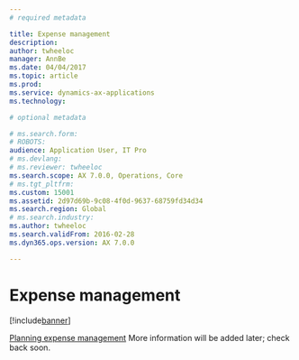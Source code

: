 ```yaml
---
# required metadata

title: Expense management
description: 
author: twheeloc
manager: AnnBe
ms.date: 04/04/2017
ms.topic: article
ms.prod: 
ms.service: dynamics-ax-applications
ms.technology: 

# optional metadata

# ms.search.form: 
# ROBOTS: 
audience: Application User, IT Pro
# ms.devlang: 
# ms.reviewer: twheeloc
ms.search.scope: AX 7.0.0, Operations, Core
# ms.tgt_pltfrm: 
ms.custom: 15001
ms.assetid: 2d97d69b-9c08-4f0d-9637-68759fd34d34
ms.search.region: Global
# ms.search.industry: 
ms.author: twheeloc
ms.search.validFrom: 2016-02-28
ms.dyn365.ops.version: AX 7.0.0

---
```


# Expense management

[!include[banner](../includes/banner.md)]




[Planning expense management](plan-expense-management.md) More information will be added later; check back soon.




